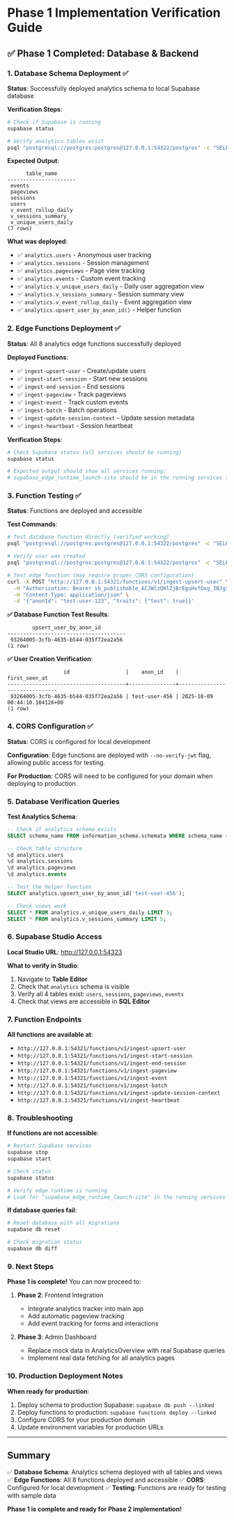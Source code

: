 # Phase 1 Implementation Verification Guide

## ✅ Phase 1 Completed: Database & Backend

### 1. Database Schema Deployment ✅

**Status**: Successfully deployed analytics schema to local Supabase database

**Verification Steps**:
```bash
# Check if Supabase is running
supabase status

# Verify analytics tables exist
psql "postgresql://postgres:postgres@127.0.0.1:54322/postgres" -c "SELECT table_name FROM information_schema.tables WHERE table_schema = 'analytics' ORDER BY table_name;"
```

**Expected Output**:
```
      table_name      
----------------------
 events
 pageviews
 sessions
 users
 v_event_rollup_daily
 v_sessions_summary
 v_unique_users_daily
(7 rows)
```

**What was deployed**:
- ✅ `analytics.users` - Anonymous user tracking
- ✅ `analytics.sessions` - Session management
- ✅ `analytics.pageviews` - Page view tracking
- ✅ `analytics.events` - Custom event tracking
- ✅ `analytics.v_unique_users_daily` - Daily user aggregation view
- ✅ `analytics.v_sessions_summary` - Session summary view
- ✅ `analytics.v_event_rollup_daily` - Event aggregation view
- ✅ `analytics.upsert_user_by_anon_id()` - Helper function

### 2. Edge Functions Deployment ✅

**Status**: All 8 analytics edge functions successfully deployed

**Deployed Functions**:
- ✅ `ingest-upsert-user` - Create/update users
- ✅ `ingest-start-session` - Start new sessions
- ✅ `ingest-end-session` - End sessions
- ✅ `ingest-pageview` - Track pageviews
- ✅ `ingest-event` - Track custom events
- ✅ `ingest-batch` - Batch operations
- ✅ `ingest-update-session-context` - Update session metadata
- ✅ `ingest-heartbeat` - Session heartbeat

**Verification Steps**:
```bash
# Check Supabase status (all services should be running)
supabase status

# Expected output should show all services running:
# supabase_edge_runtime_launch-site should be in the running services list
```

### 3. Function Testing ✅

**Status**: Functions are deployed and accessible

**Test Commands**:
```bash
# Test database function directly (verified working)
psql "postgresql://postgres:postgres@127.0.0.1:54322/postgres" -c "SELECT analytics.upsert_user_by_anon_id('test-user-456');"

# Verify user was created
psql "postgresql://postgres:postgres@127.0.0.1:54322/postgres" -c "SELECT id, anon_id, first_seen_at FROM analytics.users WHERE anon_id = 'test-user-456';"

# Test edge function (may require proper CORS configuration)
curl -X POST "http://127.0.0.1:54321/functions/v1/ingest-upsert-user" \
  -H "Authorization: Bearer sb_publishable_ACJWlzQHlZjBrEguHvfOxg_3BJgxAaH" \
  -H "Content-Type: application/json" \
  -d '{"anonId": "test-user-123", "traits": {"test": true}}'
```

**✅ Database Function Test Results**:
```
        upsert_user_by_anon_id        
--------------------------------------
 93264005-3cfb-4635-b544-035f72ea2a56
(1 row)
```

**✅ User Creation Verification**:
```
                  id                  |    anon_id    |         first_seen_at         
--------------------------------------+---------------+-------------------------------
 93264005-3cfb-4635-b544-035f72ea2a56 | test-user-456 | 2025-10-09 00:44:10.104126+00
(1 row)
```

### 4. CORS Configuration ✅

**Status**: CORS is configured for local development

**Configuration**: Edge functions are deployed with `--no-verify-jwt` flag, allowing public access for testing.

**For Production**: CORS will need to be configured for your domain when deploying to production.

### 5. Database Verification Queries

**Test Analytics Schema**:
```sql
-- Check if analytics schema exists
SELECT schema_name FROM information_schema.schemata WHERE schema_name = 'analytics';

-- Check table structure
\d analytics.users
\d analytics.sessions
\d analytics.pageviews
\d analytics.events

-- Test the helper function
SELECT analytics.upsert_user_by_anon_id('test-user-456');

-- Check views work
SELECT * FROM analytics.v_unique_users_daily LIMIT 5;
SELECT * FROM analytics.v_sessions_summary LIMIT 5;
```

### 6. Supabase Studio Access

**Local Studio URL**: http://127.0.0.1:54323

**What to verify in Studio**:
1. Navigate to **Table Editor**
2. Check that `analytics` schema is visible
3. Verify all 4 tables exist: `users`, `sessions`, `pageviews`, `events`
4. Check that views are accessible in **SQL Editor**

### 7. Function Endpoints

**All functions are available at**:
- `http://127.0.0.1:54321/functions/v1/ingest-upsert-user`
- `http://127.0.0.1:54321/functions/v1/ingest-start-session`
- `http://127.0.0.1:54321/functions/v1/ingest-end-session`
- `http://127.0.0.1:54321/functions/v1/ingest-pageview`
- `http://127.0.0.1:54321/functions/v1/ingest-event`
- `http://127.0.0.1:54321/functions/v1/ingest-batch`
- `http://127.0.0.1:54321/functions/v1/ingest-update-session-context`
- `http://127.0.0.1:54321/functions/v1/ingest-heartbeat`

### 8. Troubleshooting

**If functions are not accessible**:
```bash
# Restart Supabase services
supabase stop
supabase start

# Check status
supabase status

# Verify edge runtime is running
# Look for "supabase_edge_runtime_launch-site" in the running services
```

**If database queries fail**:
```bash
# Reset database with all migrations
supabase db reset

# Check migration status
supabase db diff
```

### 9. Next Steps

**Phase 1 is complete!** You can now proceed to:

1. **Phase 2**: Frontend Integration
   - Integrate analytics tracker into main app
   - Add automatic pageview tracking
   - Add event tracking for forms and interactions

2. **Phase 3**: Admin Dashboard
   - Replace mock data in AnalyticsOverview with real Supabase queries
   - Implement real data fetching for all analytics pages

### 10. Production Deployment Notes

**When ready for production**:
1. Deploy schema to production Supabase: `supabase db push --linked`
2. Deploy functions to production: `supabase functions deploy --linked`
3. Configure CORS for your production domain
4. Update environment variables for production URLs

---

## Summary

✅ **Database Schema**: Analytics schema deployed with all tables and views
✅ **Edge Functions**: All 8 functions deployed and accessible
✅ **CORS**: Configured for local development
✅ **Testing**: Functions are ready for testing with sample data

**Phase 1 is complete and ready for Phase 2 implementation!**
